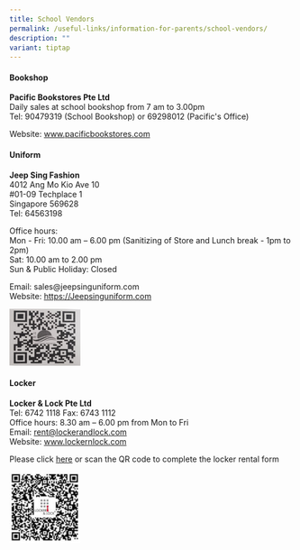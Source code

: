 ```yaml
---
title: School Vendors
permalink: /useful-links/information-for-parents/school-vendors/
description: ""
variant: tiptap
---
```

<h4><strong>Bookshop</strong></h4><p><strong>Pacific Bookstores Pte Ltd</strong> <br>Daily sales at school bookshop from 7 am to 3.00pm <br>Tel: 90479319 (School Bookshop) or 69298012 (Pacific's Office)</p><p>Website:&nbsp;<a href="http://www.pacificbookstores.com/" rel="noopener noreferrer nofollow" target="_blank">www.pacificbookstores.com</a></p><h4><strong>Uniform</strong></h4><p><strong>Jeep Sing Fashion</strong> <br>4012 Ang Mo Kio Ave 10 <br>#01-09 Techplace 1 <br>Singapore 569628 <br>Tel: 64563198</p><p>Office hours:&nbsp; <br>Mon - Fri: 10.00 am – 6.00 pm (Sanitizing of Store and Lunch break - 1pm to 2pm) <br>Sat: 10.00 am to 2.00 pm <br>Sun &amp; Public Holiday: Closed</p><p>Email: sales@jeepsinguniform.com <br>Website:&nbsp;<a href="https://jeepsinguniform.com/" rel="noopener noreferrer nofollow" target="_blank">https://Jeepsinguniform.com</a></p><div class="isomer-image-wrapper"><img style="width:25%" height="auto" width="100%" src="/images/Uniform%20vendor.jpeg"></div><h4><strong>Locker</strong></h4><p><strong>Locker &amp; Lock Pte Ltd</strong> <br>Tel: 6742 1118 Fax: 6743 1112 <br>Office hours: 8.30 am – 6.00 pm from Mon to Fri <br>Email:&nbsp;<a href="mailto:rent@lockerandlock.com" rel="noopener noreferrer nofollow" target="_blank">rent@lockerandlock.com</a> <br>Website:&nbsp;<a href="https://www.lockernlock.com/" rel="noopener noreferrer nofollow" target="_blank">www.lockernlock.com</a></p><p>Please click&nbsp;<a href="https://docs.google.com/forms/d/e/1FAIpQLSeisolK3flJHuHebdSK2kFlvzFlzeXmoubTjBSpnylG-NlllA/viewform" rel="noopener noreferrer nofollow" target="_blank">here</a>&nbsp;or scan the QR code to complete the locker rental form</p><div class="isomer-image-wrapper"><img style="width:25%" height="auto" width="100%" src="/images/qrcode_locker.png"></div><p></p>